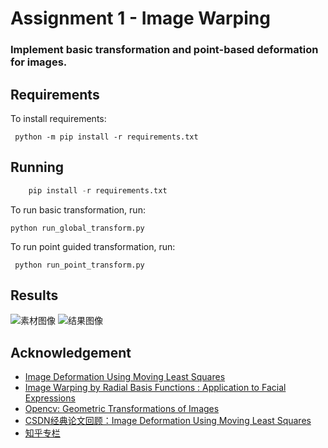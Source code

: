 # Assignment 1 - Image Warping

### Implement basic transformation and point-based deformation for images.

## Requirements
To install requirements:
```
 python -m pip install -r requirements.txt
```

## Running
```python
    pip install -r requirements.txt
```
To run basic transformation, run:
```
python run_global_transform.py
```

To run point guided transformation, run:
```
 python run_point_transform.py
```
## Results

![素材图像](ustc-DIP-learning\Assignment1-Image_Wraping\docs\image\pikaqiu.jpg "original image")
![结果图像](ustc-DIP-learning\Assignment1-Image_Wraping\docs\image\result1.png "result image")

## Acknowledgement
- [Image Deformation Using Moving Least Squares](https://people.engr.tamu.edu/schaefer/research/mls.pdf)
- [Image Warping by Radial Basis Functions : Application to Facial Expressions](https://www.sci.utah.edu/~gerig/CS6640-F2010/Project3/Arad-1995.pdf)
- [Opencv: Geometric Transformations of Images](https://docs.opencv.org/4.x/da/d6e/tutorial_py_geometric_transformations.html)
- [CSDN经典论文回顾：Image Deformation Using Moving Least Squares](https://blog.csdn.net/u011426016/article/details/125243631)
- [知乎专栏](https://zhuanlan.zhihu.com/p/103212151)